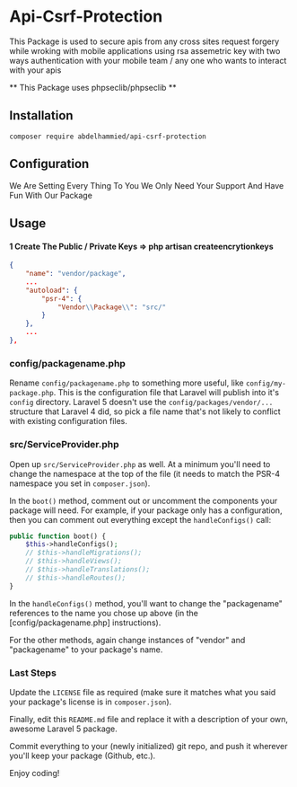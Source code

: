 # Api-Csrf-Protection
This Package is used to secure apis from any cross sites request forgery while wroking with mobile applications using rsa assemetric key with two ways authentication with your mobile team / any one who wants to interact with your apis 

** This Package uses phpseclib/phpseclib **

## Installation

```composer
composer require abdelhammied/api-csrf-protection
```

## Configuration

We Are Setting Every Thing To You We Only Need Your Support And Have Fun With Our Package

## Usage

#### 1 Create The Public / Private Keys  => php artisan createencrytionkeys 

```json
{
    "name": "vendor/package",
    ...
    "autoload": {
        "psr-4": {
            "Vendor\\Package\\": "src/"
        }
    },
    ...
},
```


### config/packagename.php

Rename `config/packagename.php` to something more useful, like `config/my-package.php`.  This is the configuration file that Laravel will publish into it's `config` directory.  Laravel 5 doesn't use the `config/packages/vendor/...` structure that Laravel 4 did, so pick a file name that's not likely to conflict with existing configuration files.


### src/ServiceProvider.php

Open up `src/ServiceProvider.php` as well.  At a minimum you'll need to change the namespace at the top of the file (it needs to match the PSR-4 namespace you set in `composer.json`).

In the `boot()` method, comment out or uncomment the components your package will need.  For example, if your package only has a configuration, then you can comment out everything except the `handleConfigs()` call:

```php
public function boot() {
    $this->handleConfigs();
    // $this->handleMigrations();
    // $this->handleViews();
    // $this->handleTranslations();
    // $this->handleRoutes();
}
```

In the `handleConfigs()` method, you'll want to change the "packagename" references to the name you chose up above (in the [config/packagename.php] instructions).

For the other methods, again change instances of "vendor" and "packagename" to your package's name.


### Last Steps

Update the `LICENSE` file as required (make sure it matches what you said your package's license is in `composer.json`).

Finally, edit this `README.md` file and replace it with a description of your own, awesome Laravel 5 package.

Commit everything to your (newly initialized) git repo, and push it wherever you'll keep your package (Github, etc.).

Enjoy coding!
